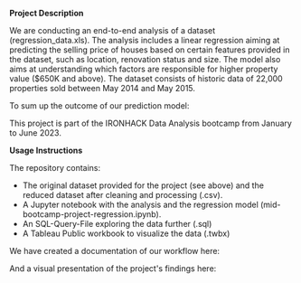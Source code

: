 **Project Description**

We are conducting an end-to-end analysis of a dataset (regression_data.xls). The analysis includes a linear regression aiming at predicting the selling price of houses based on certain features provided in the dataset, such as location, renovation status and size. The model also aims at understanding which factors are responsible for higher property value ($650K and above).
The dataset consists of historic data of 22,000 properties sold between May 2014 and May 2015.

To sum up the outcome of our prediction model: 


This project is part of the IRONHACK Data Analysis bootcamp from January to June 2023.

**Usage Instructions**

The repository contains:
- The original dataset provided for the project (see above) and the reduced dataset after cleaning and processing (.csv).
- A Jupyter notebook with the analysis and the regression model (mid-bootcamp-project-regression.ipynb). 
- An SQL-Query-File exploring the data further (.sql)
- A Tableau Public workbook to visualize the data (.twbx)

We have created a documentation of our workflow here: 

And a visual presentation of the project's findings here: 
